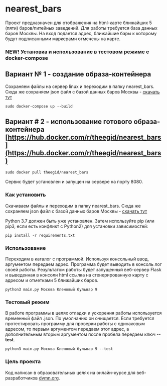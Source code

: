 # nearest_bars

Проект предназначен для отображения на html-карте ближайших 5 (пяти) баров/питейных заведений.
Для работы требуется база данных баров Москвы.
На вход подается адрес, ближайшие бары к которому будут подписанными маркерами отмечены на карте.

### NEW! Установка и использование в тестовом режиме с docker-compose

## Вариант № 1 - создание образа-контейнера

Сохраняем файлы на сервер linux и переходим в папку nearest_bars. Сюда же сохраняем json файл с базой данных баров Москвы - [скачать тут](https://drive.google.com/open?id=1gF3NpK95AiKsAjJ2Uv-gQIA-d_bbKyEN)

```
sudo docker-compose up --build
```
## Вариант # 2 - использование готового образа-контейнера [https://hub.docker.com/r/theegid/nearest_bars](https://hub.docker.com/r/theegid/nearest_bars)

```
sudo docker pull theegid/nearest_bars
```

Сервис будет установлен и запущен на сервере на порту 8080.

### Как установить

Скачиваем файлы и переходим в папку nearest_bars. Сюда же сохраняем json файл с базой данных баров Москвы - [скачать тут](https://drive.google.com/open?id=1gF3NpK95AiKsAjJ2Uv-gQIA-d_bbKyEN)

Python 3.7 должен быть уже установлен. Затем используйте pip (или pip3, если есть конфликт с Python2) для установки зависимостей:

```
pip install -r requirements.txt
```

### Использование

Переходим в каталог с программой. Используя консольный ввод, аргументом передаем адрес. Программа будет выводить в консоль лог своей работы.
Результатом работы будет запущенный веб-сервер Flask и выведенная в консоли html ссылка на сгенерированную карту с адресом и отметками 5 ближайших баров.

```
python3 main.py Москва Кленовый бульвар 9
```

### Тестовый режим

В работе программы в целях отладки и ускорения работы используется временный файл .json. По умолчанию он очищается. 
Если требуется протестировать программу для проверки работы с одинаковым адресом, то первым аргументом 
передаем этот адрес, а дополнительным вторым аргументом после пробела передаем ключ **--test**.

```
python3 main.py Москва Кленовый бульвар 9 --test
```

### Цель проекта

Код написан в образовательных целях на онлайн-курсе для веб-разработчиков [dvmn.org](https://dvmn.org/).


